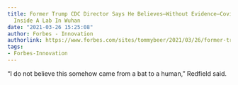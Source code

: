 ```yaml
---
title: Former Trump CDC Director Says He Believes—Without Evidence—Covid-19 Originated
  Inside A Lab In Wuhan
date: "2021-03-26 15:25:08"
author: Forbes - Innovation
authorlink: https://www.forbes.com/sites/tommybeer/2021/03/26/former-trump-cdc-director-says-he-believes-covid-19-originated-inside-a-lab-in-wuhan/
tags:
- Forbes-Innovation
---
```

“I do not believe this somehow came from a bat to a human,” Redfield said.